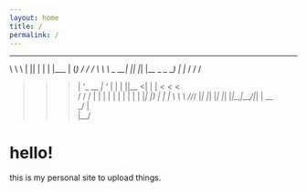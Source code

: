 ```yaml
---
layout: home
title: /
permalink: /
---
```


 ____          _  _   _           ____  _ _     ____
 \ \ \        | || | | |         |___ \| (_)   / / /
  \ \ \   _ __| || |_| |__  _   _  __) | |_   / / / 
   > > > | '_ \__   _| '_ \| | | ||__ <| | | < < <  
  / / /  | | | | | | | | | | |_| |___) | | |  \ \ \ 
 /_/_/   |_| |_| |_| |_| |_|\__,_|____/|_| |   \_\_\
                                        _/ |        
                                       |__/         


# hello!

this is my personal site to upload things.
